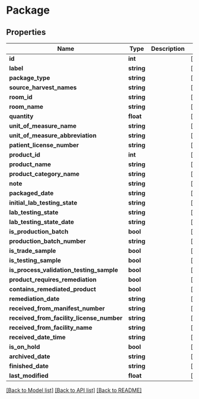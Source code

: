 # Package

## Properties
Name | Type | Description | Notes
------------ | ------------- | ------------- | -------------
**id** | **int** |  | [optional] 
**label** | **string** |  | [optional] 
**package_type** | **string** |  | [optional] 
**source_harvest_names** | **string** |  | [optional] 
**room_id** | **string** |  | [optional] 
**room_name** | **string** |  | [optional] 
**quantity** | **float** |  | [optional] 
**unit_of_measure_name** | **string** |  | [optional] 
**unit_of_measure_abbreviation** | **string** |  | [optional] 
**patient_license_number** | **string** |  | [optional] 
**product_id** | **int** |  | [optional] 
**product_name** | **string** |  | [optional] 
**product_category_name** | **string** |  | [optional] 
**note** | **string** |  | [optional] 
**packaged_date** | **string** |  | [optional] 
**initial_lab_testing_state** | **string** |  | [optional] 
**lab_testing_state** | **string** |  | [optional] 
**lab_testing_state_date** | **string** |  | [optional] 
**is_production_batch** | **bool** |  | [optional] 
**production_batch_number** | **string** |  | [optional] 
**is_trade_sample** | **bool** |  | [optional] 
**is_testing_sample** | **bool** |  | [optional] 
**is_process_validation_testing_sample** | **bool** |  | [optional] 
**product_requires_remediation** | **bool** |  | [optional] 
**contains_remediated_product** | **bool** |  | [optional] 
**remediation_date** | **string** |  | [optional] 
**received_from_manifest_number** | **string** |  | [optional] 
**received_from_facility_license_number** | **string** |  | [optional] 
**received_from_facility_name** | **string** |  | [optional] 
**received_date_time** | **string** |  | [optional] 
**is_on_hold** | **bool** |  | [optional] 
**archived_date** | **string** |  | [optional] 
**finished_date** | **string** |  | [optional] 
**last_modified** | **float** |  | [optional] 

[[Back to Model list]](../README.md#documentation-for-models) [[Back to API list]](../README.md#documentation-for-api-endpoints) [[Back to README]](../README.md)


